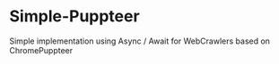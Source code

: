 # Simple-Puppteer
Simple implementation using Async / Await for WebCrawlers based on ChromePuppteer
